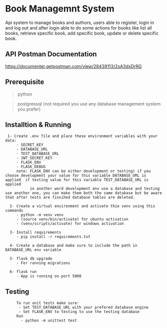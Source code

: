 # Book Managemnt System
Api system to manage books and authors, users able to register, login in and log out and after login able to do some actions for books like
list all books, retrieve specific book, add specific book, update or delete specific book.

## API Postman Documentation
https://documenter.getpostman.com/view/28439113/2sA3dxDrRG

## Prerequisite
>python

>postgressql (not required you use any database management system you prefer)


## Installtion & Running

     1- Create .env file and place these environment variables with your data:
         - SECRET_KEY
         - DATABASE_URL
         - TEST_DATABASE_URL
         - JWT_SECRET_KEY
         - FLASK_ENV
         - FLASK_DEBUG
         note: FLASK_ENV can be either development or testing) if you choose development your value for this variable DATABASE_URL is applied  if testing value for this variable TEST_DATABASE_URL is applied
               in another word development env use a database and testing use another one, you can make them both the same database but be aware that after tests are finsihed database tables are deleted.
               
      2- Create a virtual environment and activate thie venv using this commands
         - python -m venv venv
         - (source venv/bin/activate) for ubuntu activation
         - (venv/scripts/activate) for windows activation
         
      3- Install requirements 
         - pip install -r requirements.txt

      4- Create a database and make sure to include the path in DATABASE_URL env variable
         
      5- flask db upgrade
         - For running migrations
         
      6- flask run
         - App is running on port 5000

  ## Testing

         To run unit tests make sure:
          - Set TEST_DATABASE_URL with your prefered database engine
          - Set FLASK_ENV to testing to use the testing database
         Run  
           - python -m unittest test
       
